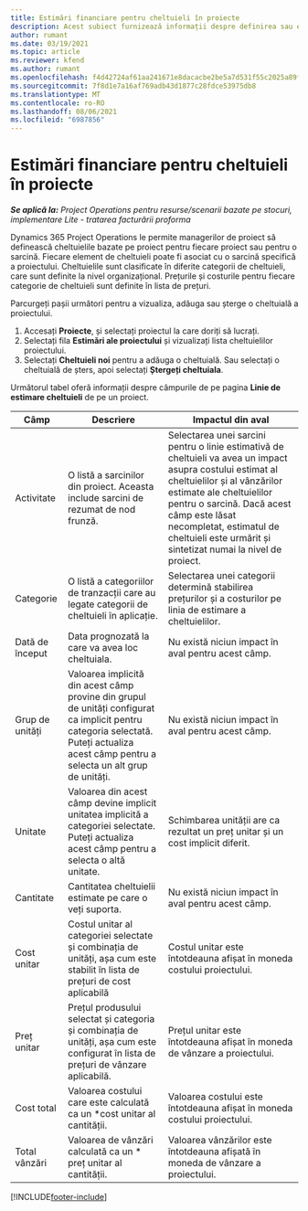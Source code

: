 ```yaml
---
title: Estimări financiare pentru cheltuieli în proiecte
description: Acest subiect furnizează informații despre definirea sau estimarea cheltuielilor bazate pe proiecte.
author: rumant
ms.date: 03/19/2021
ms.topic: article
ms.reviewer: kfend
ms.author: rumant
ms.openlocfilehash: f4d42724af61aa241671e8dacacbe2be5a7d531f55c2025a89ff777ac41e9b67
ms.sourcegitcommit: 7f8d1e7a16af769adb43d1877c28fdce53975db8
ms.translationtype: MT
ms.contentlocale: ro-RO
ms.lasthandoff: 08/06/2021
ms.locfileid: "6987856"
---
```

# <a name="financial-estimates-for-expenses-on-projects"></a>Estimări financiare pentru cheltuieli în proiecte
_**Se aplică la:** Project Operations pentru resurse/scenarii bazate pe stocuri, implementare Lite - tratarea facturării proforma_

Dynamics 365 Project Operations le permite managerilor de proiect să definească cheltuielile bazate pe proiect pentru fiecare proiect sau pentru o sarcină. Fiecare element de cheltuieli poate fi asociat cu o sarcină specifică a proiectului. Cheltuielile sunt clasificate în diferite categorii de cheltuieli, care sunt definite la nivel organizațional. Prețurile și costurile pentru fiecare categorie de cheltuieli sunt definite în lista de prețuri. 

Parcurgeți pașii următori pentru a vizualiza, adăuga sau șterge o cheltuială a proiectului.

1. Accesați **Proiecte**, și selectați proiectul la care doriți să lucrați.
2. Selectați fila **Estimări ale proiectului** și vizualizați lista cheltuielilor proiectului.
3. Selectați **Cheltuieli noi** pentru a adăuga o cheltuială. Sau selectați o cheltuială de șters, apoi selectați **Ștergeți cheltuiala**.

Următorul tabel oferă informații despre câmpurile de pe pagina **Linie de estimare cheltuieli** de pe un proiect. 

| **Câmp** | **Descriere** | **Impactul din aval** |
| --- | --- | --- |
| Activitate | O listă a sarcinilor din proiect. Aceasta include sarcini de rezumat de nod frunză. | Selectarea unei sarcini pentru o linie estimativă de cheltuieli va avea un impact asupra costului estimat al cheltuielilor și al vânzărilor estimate ale cheltuielilor pentru o sarcină. Dacă acest câmp este lăsat necompletat, estimatul de cheltuieli este urmărit și sintetizat numai la nivel de proiect. |
| Categorie | O listă a categoriilor de tranzacții care au legate categorii de cheltuieli în aplicație. | Selectarea unei categorii determină stabilirea prețurilor și a costurilor pe linia de estimare a cheltuielilor. |
| Dată de început | Data prognozată la care va avea loc cheltuiala. | Nu există niciun impact în aval pentru acest câmp. |
| Grup de unități | Valoarea implicită din acest câmp provine din grupul de unități configurat ca implicit pentru categoria selectată. Puteți actualiza acest câmp pentru a selecta un alt grup de unități. | Nu există niciun impact în aval pentru acest câmp. |
| Unitate | Valoarea din acest câmp devine implicit unitatea implicită a categoriei selectate. Puteți actualiza acest câmp pentru a selecta o altă unitate. | Schimbarea unității are ca rezultat un preț unitar și un cost implicit diferit. |
| Cantitate | Cantitatea cheltuielii estimate pe care o veți suporta. | Nu există niciun impact în aval pentru acest câmp. |
| Cost unitar | Costul unitar al categoriei selectate și combinația de unități, așa cum este stabilit în lista de prețuri de cost aplicabilă | Costul unitar este întotdeauna afișat în moneda costului proiectului. |
| Preț unitar | Prețul produsului selectat și categoria și combinația de unități, așa cum este configurat în lista de prețuri de vânzare aplicabilă. | Prețul unitar este întotdeauna afișat în moneda de vânzare a proiectului. |
| Cost total | Valoarea costului care este calculată ca un \*cost unitar al cantității.| Valoarea costului este întotdeauna afișat în moneda costului proiectului. |
| Total vânzări | Valoarea de vânzări calculată ca un \* preț unitar al cantității. | Valoarea vânzărilor este întotdeauna afișată în moneda de vânzare a proiectului. |


[!INCLUDE[footer-include](../includes/footer-banner.md)]
